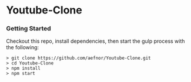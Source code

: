 # Youtube-Clone


### Getting Started
Checkout this repo, install dependencies, then start the gulp process with the following:

```
> git clone https://github.com/aefnor/Youtube-Clone.git
> cd Youtube-Clone
> npm install
> npm start
```
